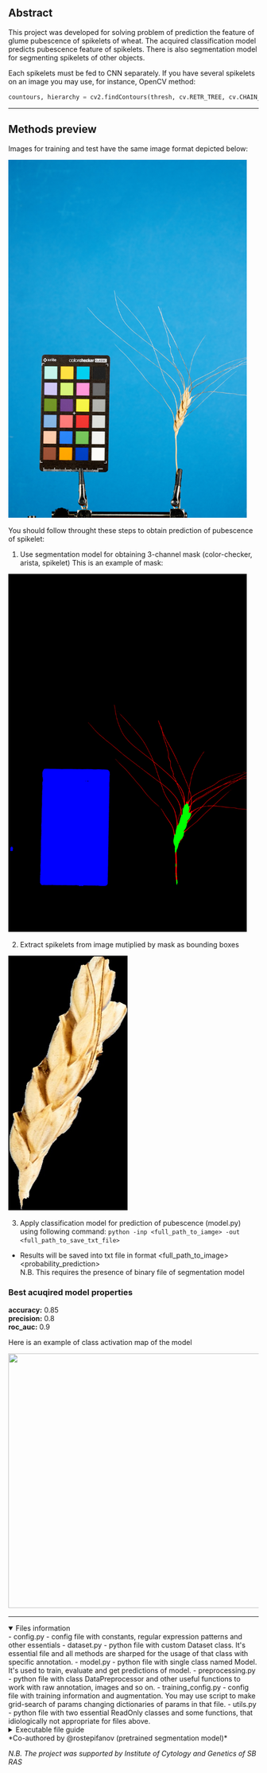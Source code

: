 ## Abstract
This project was developed for solving problem of prediction the feature of glume pubescence of spikelets of wheat. The acquired classification model predicts pubescence feature of spikelets.
There is also segmentation model for segmenting spikelets of other objects. 

Each spikelets must be fed to CNN separately. If you have several spikelets on an image you may use, for instance, OpenCV method:

```python
countours, hierarchy = cv2.findContours(thresh, cv.RETR_TREE, cv.CHAIN_APPROX_SIMPLE)
```
---

## Methods preview
Images for training and test have the same image format depicted below:

<img src="https://github.com/StuffyMonkey/Glume-pubescence-prediction-of-spikelets/blob/main/Data/28n4_3_{V-21}_pubesc.jpg" width="480" height="720">

You should follow throught these steps to obtain prediction of pubescence of spikelet:
1) Use segmentation model for obtaining 3-channel mask (color-checker, arista, spikelet)
This is an example of mask:

<img src="https://github.com/StuffyMonkey/Glume-pubescence-prediction-of-spikelets/blob/main/Data/28n4_3_{V-21}.png" width="480" height="720">

2) Extract spikelets from image mutiplied by mask as bounding boxes

<img src="https://github.com/StuffyMonkey/Glume-pubescence-prediction-of-spikelets/blob/main/Data/28n4_3_{V-21}.jpg" width="240" height="512">

3) Apply classification model for prediction of pubescence (model.py) <br/>
using following command:
```python -inp <full_path_to_iamge> -out <full_path_to_save_txt_file>```

- Results will be saved into txt file in format <full_path_to_image> <probability_prediction> <br/>
N.B. This requires the presence of binary file of segmentation model

### Best acuqired model properties
**accuracy:** 0.85  <br/>
**precision:** 0.8  <br/>
**roc_auc:** 0.9

Here is an example of class activation map of the model

<img src="https://github.com/StuffyMonkey/Glume-pubescence-prediction-of-spikelets/blob/main/Data/heatmap_example.png" width="512" height="512">

---
<details open>
<summary>Files information</summary>
  - config.py - config file with constants, regular expression patterns and other essentials
  - dataset.py - python file with custom Dataset class. It's essential file and all methods are sharped for the usage of that class with specific annotation.
  - model.py - python file with single class named Model. It's used to train, evaluate and get predictions of model.
  - preprocessing.py - python file with class DataPreprocessor and other useful functions to work with raw annotation, images and so on.
  - training_config.py - config file with training information and augmentation. You may use script to make grid-search of params changing dictionaries of params in that file.
  - utils.py - python file with two essential ReadOnly classes and some functions, that idiologically not appropriate for files above.
 
</details>

<details>
<summary>Executable file guide</summary>
  
### Developer part 
  Follow steps bellow to create your own binary model.
  1) Install pyinstaller into your virtual environment and other requirements using 
  ```
  pip install -r requirements.txt
  ```
  2) In the folder https://github.com/StuffyMonkey/Glume-pubescence-prediction-of-spikelets/tree/main/bin_skeleton/
  there are file model.py with preprocessing and loading segmentation and classification models.
  That file we will convert into binary file with command.
  ```
  pyinstaller -F --hidden-import="sklearn.utils._typedefs" --hidden-import="sklearn.neighbors.typedefs" --hidden-import="sklearn.neighbors.quad_tree" --hidden-import="sklearn.tree._utils"  model.py
  ```
  N.B. Here we use some hooks to collect manually all required modules, that weren't included by pyinstaller
  3) In the folder dist/ of your current directory will be executable binary file of model.
  
### User part
  1) Check options
  ```
  ./home/jupyter-n.artemenko/infer/spikelet_pubescence/random_model_exe --help
  ```
  2) Run model.
  ```
  ./home/jupyter-n.artemenko/infer/spikelet_pubescence/random_model_exe -inp full_path_to_image> -out <path_to_save_txt_file_with_predictions>
  ```
  by default prediction will be saved in your current dirrectory int txt file **predictions.txt** (if -out parameter wasn't passed)
  
---

</details>
*Co-authored by @rostepifanov (pretrained segmentation model)*

*N.B. The project was supported by Institute of Cytology and Genetics of SB RAS*
